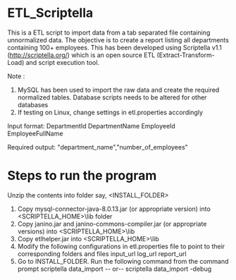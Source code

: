 # ETL_Scriptella

This is a ETL script to import data from a tab separated file containing unnormalized data. 
The objective is to create a report listing all departments containing 100+ employees.
This has been developed using Scriptella v1.1 (http://scriptella.org/) which is an open source ETL (Extract-Transform-Load) 
and script execution tool.


Note :
1. MySQL has been used to import the raw data and create the required normalized tables.
	   Database scripts needs to be altered for other databases
2. If testing on Linux, change settings in etl.properties accordingly


Input format:
DepartmentId	DepartmentName	EmployeeId	EmployeeFullName

Required output:
"department_name","number_of_employees"

Steps to run the program
==========================
Unzip the contents into folder say, <INSTALL_FOLDER>

1. Copy mysql-connector-java-8.0.13.jar (or appropriate version) into <SCRIPTELLA_HOME>\lib folder
2. Copy janino.jar and janino-commons-compiler.jar (or appropriate versions) into <SCRIPTELLA_HOME>\lib
3. Copy etlhelper.jar into <SCRIPTELLA_HOME>\lib
4. Modify the following configurations in etl.properties file to point to their corresponding folders and files
	input_url
	log_url
	report_url
5. Go to INSTALL_FOLDER. Run the following command from the command prompt 
	scriptella data_import
	 -- or--
	scriptella data_import -debug
	
